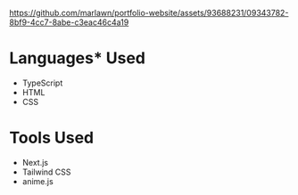 

https://github.com/marlawn/portfolio-website/assets/93688231/09343782-8bf9-4cc7-8abe-c3eac46c4a19


# Languages* Used
- TypeScript
- HTML
- CSS

# Tools Used
- Next.js
- Tailwind CSS
- anime.js
